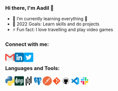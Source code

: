 ### Hi there, I'm Aadil   👋

- 🌱 I’m currently learning everything 🤣
- 🥅 2022 Goals: Learn skills and do projects
- ⚡ Fun fact: I love travelling and play video games

### Connect with me:

[<img align="left" alt="aadilkadiwal | Gmail " height="30px" width="30px" src="https://github.com/aadilkadiwal/icons_and_symbols/blob/main/gmail.png" />][gmail]

[<img align="left" alt="aadilkadiwal | LinkedIn" height="30px" width="30px" src="https://github.com/aadilkadiwal/icons_and_symbols/blob/main/linkedin.png" />][linkedin]

[<img align="left" alt="aadilkadiwal | Twitter" height="30px" width="30px" src="https://github.com/aadilkadiwal/icons_and_symbols/blob/main/twitter.png" />][twitter]

<br />

### Languages and Tools:

[<img align="left" alt="Python" height="30px" width="30px" src="https://github.com/aadilkadiwal/icons_and_symbols/blob/main/python.png" />][python]

[<img align="left" alt="Django" height="30px" width="30px" src="https://github.com/aadilkadiwal/icons_and_symbols/blob/main/django.png" />][django]

[<img align="left" alt="Pandas" height="30px" width="30px" src="https://github.com/aadilkadiwal/icons_and_symbols/blob/main/pandas.svg" />][pandas]

[<img align="left" alt="PostgreSQL" height="30px" width="30px" src="https://github.com/aadilkadiwal/icons_and_symbols/blob/main/postgresql.png" />][postgresql]

[<img align="left" alt="Postman" height="30px" width="30px" src="https://github.com/aadilkadiwal/icons_and_symbols/blob/main/postman.png" />][postman]

[<img align="left" alt="Git" height="30px" width="30px" src="https://github.com/aadilkadiwal/icons_and_symbols/blob/main/git.png" />][git]

[<img align="left" alt="Github" height="30px" width="30px" src="https://github.com/aadilkadiwal/icons_and_symbols/blob/main/github.png" />][github]

[<img align="left" alt="Visual Studio Code" height="30px" width="30px" src="https://github.com/aadilkadiwal/icons_and_symbols/blob/main/visualstudio.png" />][visualstudiocode]

[<img align="left" alt="Slack" height="30px" width="30px" src="https://github.com/aadilkadiwal/icons_and_symbols/blob/main/slack.svg" />][slack]


<br />
<br />


[twitter]: https://twitter.com/AadilShaan1

[linkedin]: https://www.linkedin.com/in/aadil-kadiwal

[gmail]: https://mail.google.com/mail/u/0/#inbox?compose=new

[python]: https://www.python.org

[django]: https://www.djangoproject.com

[pandas]: https://pandas.pydata.org

[postgresql]: https://www.postgresql.org

[postman]: https://www.postman.com

[git]: https://git-scm.com

[github]: https://github.com

[visualstudiocode]: https://code.visualstudio.com

[slack]: https://slack.com
